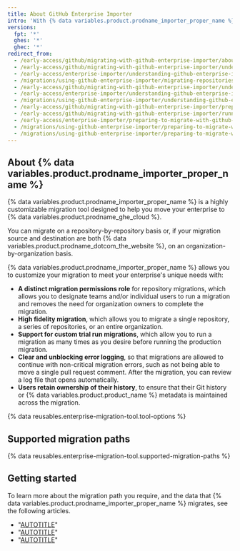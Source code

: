 ```yaml
---
title: About GitHub Enterprise Importer
intro: 'With {% data variables.product.prodname_importer_proper_name %}, you can migrate your enterprise to {% data variables.product.prodname_ghe_cloud %} from various sources.'
versions:
  fpt: '*'
  ghes: '*'
  ghec: '*'
redirect_from:
  - /early-access/github/migrating-with-github-enterprise-importer/about-github-enterprise-importer
  - /early-access/github/migrating-with-github-enterprise-importer/understanding-github-enterprise-importer/about-github-enterprise-importer
  - /early-access/enterprise-importer/understanding-github-enterprise-importer/about-github-enterprise-importer
  - /migrations/using-github-enterprise-importer/migrating-repositories-with-github-enterprise-importer
  - /early-access/github/migrating-with-github-enterprise-importer/understanding-github-enterprise-importer/migration-support-for-github-enterprise-importer
  - /early-access/enterprise-importer/understanding-github-enterprise-importer/migration-support-for-github-enterprise-importer
  - /migrations/using-github-enterprise-importer/understanding-github-enterprise-importer/migration-support-for-github-enterprise-importer
  - /early-access/github/migrating-with-github-enterprise-importer/preparing-to-migrate-with-github-enterprise-importer
  - /early-access/github/migrating-with-github-enterprise-importer/running-a-migration-with-github-enterprise-importer/preparing-to-run-a-migration-with-github-enterprise-importer
  - /early-access/enterprise-importer/preparing-to-migrate-with-github-enterprise-importer/preparing-to-run-a-migration-with-github-enterprise-importer
  - /migrations/using-github-enterprise-importer/preparing-to-migrate-with-github-enterprise-importer/preparing-to-run-a-migration-with-github-enterprise-importer
  - /migrations/using-github-enterprise-importer/preparing-to-migrate-with-github-enterprise-importer
---
```


## About {% data variables.product.prodname_importer_proper_name %}

{% data variables.product.prodname_importer_proper_name %} is a highly customizable migration tool designed to help you move your enterprise to {% data variables.product.prodname_ghe_cloud %}.

You can migrate on a repository-by-repository basis or, if your migration source and destination are both {% data variables.product.prodname_dotcom_the_website %}, on an organization-by-organization basis.

{% data variables.product.prodname_importer_proper_name %} allows you to customize your migration to meet your enterprise's unique needs with:
* **A distinct migration permissions role** for repository migrations, which allows you to designate teams and/or individual users to run a migration and removes the need for organization owners to complete the migration.
* **High fidelity migration**, which allows you to migrate a single repository, a series of repositories, or an entire organization.
* **Support for custom trial run migrations**, which allow you to run a migration as many times as you desire before running the production migration.
* **Clear and unblocking error logging**, so that migrations are allowed to continue with non-critical migration errors, such as not being able to move a single pull request comment. After the migration, you can review a log file that opens automatically.
* **Users retain ownership of their history**, to ensure that their Git history or {% data variables.product.product_name %} metadata is maintained across the migration.

{% data reusables.enterprise-migration-tool.tool-options %}

## Supported migration paths

{% data reusables.enterprise-migration-tool.supported-migration-paths %}

## Getting started

To learn more about the migration path you require, and the data that {% data variables.product.prodname_importer_proper_name %} migrates, see the following articles.

* "[AUTOTITLE](/migrations/using-github-enterprise-importer/migrating-from-azure-devops-to-github-enterprise-cloud/about-migrations-from-azure-devops-to-github-enterprise-cloud)"
* "[AUTOTITLE](/migrations/using-github-enterprise-importer/migrating-from-bitbucket-server-to-github-enterprise-cloud/about-migrations-from-bitbucket-server-to-github-enterprise-cloud)"
* "[AUTOTITLE](/migrations/using-github-enterprise-importer/migrating-between-github-products/about-migrations-between-github-products)"
